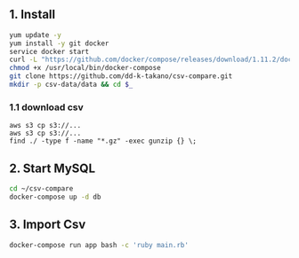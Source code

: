 ## 1. Install
```sh
yum update -y
yum install -y git docker
service docker start
curl -L "https://github.com/docker/compose/releases/download/1.11.2/docker-compose-$(uname -s)-$(uname -m)" -o /usr/local/bin/docker-compose
chmod +x /usr/local/bin/docker-compose
git clone https://github.com/dd-k-takano/csv-compare.git
mkdir -p csv-data/data && cd $_
```

### 1.1 download csv
```
aws s3 cp s3://...
aws s3 cp s3://...
find ./ -type f -name "*.gz" -exec gunzip {} \;
```

## 2. Start MySQL
```sh
cd ~/csv-compare
docker-compose up -d db
```

## 3. Import Csv
```sh
docker-compose run app bash -c 'ruby main.rb'
```
